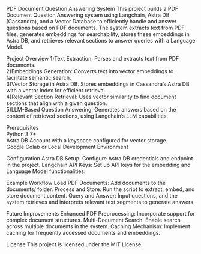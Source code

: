 PDF Document Question Answering System
This project builds a PDF Document Question Answering system using Langchain, Astra DB (Cassandra), and a Vector Database to efficiently handle and answer questions based on PDF documents. The system extracts text from PDF files, generates embeddings for searchability, stores these embeddings in Astra DB, and retrieves relevant sections to answer queries with a Language Model.

Project Overview
  1)Text Extraction: Parses and extracts text from PDF documents.
  <br>
  2)Embeddings Generation: Converts text into vector embeddings to facilitate semantic search.
  <br>
  3)Vector Storage in Astra DB: Stores embeddings in Cassandra’s Astra DB with a vector index for efficient retrieval.
  <br>
  4)Relevant Section Retrieval: Uses vector similarity to find document sections that align with a given question.
  <br>
  5)LLM-Based Question Answering: Generates answers based on the content of retrieved sections, using Langchain’s LLM capabilities.
  <br>

Prerequisites
<br>
  Python 3.7+
  <br>
  Astra DB Account with a keyspace configured for vector storage.
  <br>
  Google Colab or Local Development Environment
  <br>

Configuration
  Astra DB Setup: Configure Astra DB credentials and endpoint in the project.
  Langchain API Keys: Set up API keys for the embedding and Language Model functionalities.

Example Workflow
  Load PDF Documents: Add documents to the documents/ folder.
  Process and Store: Run the script to extract, embed, and store document content.
  Query and Answer: Input questions, and the system retrieves and interprets relevant text segments to generate answers.

Future Improvements
  Enhanced PDF Preprocessing: Incorporate support for complex document structures.
  Multi-Document Search: Enable search across multiple documents in the system.
  Caching Mechanism: Implement caching for frequently accessed documents and embeddings.

License
This project is licensed under the MIT License.

